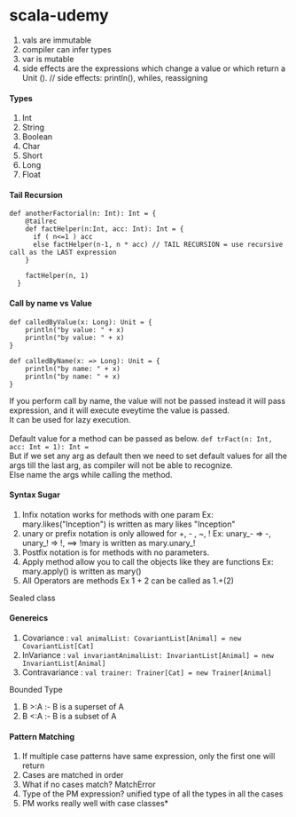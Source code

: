 # scala-udemy

1. vals are immutable
2. compiler can infer types
3. var is mutable
4. side effects are the expressions which change a value or which return a Unit ().  // side effects: println(), whiles, reassigning

#### Types
1. Int
2. String
3. Boolean
4. Char
5. Short
6. Long
7. Float

#### Tail Recursion

```
def anotherFactorial(n: Int): Int = {
    @tailrec
    def factHelper(n:Int, acc: Int): Int = {
      if ( n<=1 ) acc
      else factHelper(n-1, n * acc) // TAIL RECURSION = use recursive call as the LAST expression
    }

    factHelper(n, 1)
  }
```

#### Call by name vs Value
```
def calledByValue(x: Long): Unit = {
    println("by value: " + x)
    println("by value: " + x)
}

def calledByName(x: => Long): Unit = {
    println("by name: " + x)
    println("by name: " + x)
}
```

If you perform call by name, the value will not be passed instead it will pass expression, and it will execute eveytime the value is passed.<br>
It can be used for lazy execution. <br><br>
Default value for a method can be passed as below.
`def trFact(n: Int, acc: Int = 1): Int =`<br>
But if we set any arg as default then we need to set default values for all the args till the last arg, as compiler will not be able to recognize.<br>
Else name the args while calling the method.

#### Syntax Sugar
1. Infix notation works for methods with one param Ex: mary.likes("Inception") is written as mary likes "Inception"
2. unary or prefix notation is only allowed for +, - , ~, ! Ex: unary_- => -, unary_! => !, ==> !mary is written as mary.unary_!
3. Postfix notation is for methods with no parameters.
4. Apply method allow you to call the objects like they are functions Ex: mary.apply() is written as mary()
5. All Operators are methods Ex 1 + 2 can be called as 1.+(2)

Sealed class

#### Genereics
1. Covariance : `val animalList: CovariantList[Animal] = new CovariantList[Cat]`
2. InVariance : `val invariantAnimalList: InvariantList[Animal] = new InvariantList[Animal]`
3. Contravariance : `val trainer: Trainer[Cat] = new Trainer[Animal]`

Bounded Type
1. B >:A :- B is a superset of A
2. B <:A :- B is a subset of A

#### Pattern Matching
1. If multiple case patterns have same expression, only the first one will return
2. Cases are matched in order
3. What if no cases match? MatchError
4. Type of the PM expression? unified type of all the types in all the cases
5. PM works really well with case classes*
